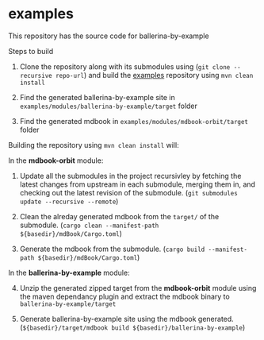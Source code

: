 # examples
This repository has the source code for ballerina-by-example

Steps to build

1) Clone the repository along with its submodules using 
(`git clone --recursive repo-url`) and build the [examples](https://github.com/NatashaWso2/examples) repository using 
`mvn clean install`
2) Find the generated ballerina-by-example site in `examples/modules/ballerina-by-example/target` folder

3) Find the generated mdbook in `examples/modules/mdbook-orbit/target` folder

Building the repository using `mvn clean install` will: 

In the **mdbook-orbit** module: 

1. Update all the submodules in the project recursivley by fetching the latest changes from upstream in each submodule, merging    them in, and checking out the latest revision of the submodule.
  (`git submodules update --recursive --remote`)

2. Clean the alreday generated mdbook from the `target/` of the submodule. 
  (`cargo clean --manifest-path ${basedir}/mdBook/Cargo.toml`)

3. Generate the mdbook from the submodule. (`cargo build --manifest-path ${basedir}/mdBook/Cargo.toml`)

In the **ballerina-by-example** module: 

4. Unzip the generated zipped target from the **mdbook-orbit** module using the maven dependancy plugin and extract the mdbook    binary to `ballerina-by-example/target`

4. Generate ballerina-by-example site using the mdbook generated. 
  (`${basedir}/target/mdbook build ${basedir}/ballerina-by-example`)
